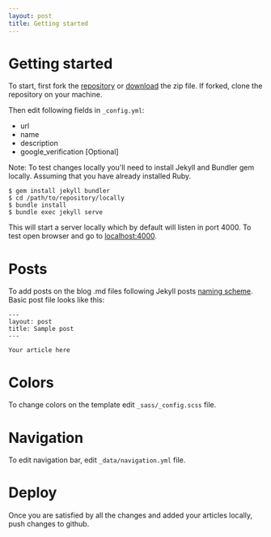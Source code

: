```yaml
---
layout: post
title: Getting started
---
```


# Getting started

To start, first fork the [repository](https://github.com/ankitrgadiya/proxima) or [download](https://github.com/ankitrgadiya/proxima/archive/master.zip) the zip file. If forked, clone the repository on your machine.

Then edit following fields in `_config.yml`:
* url
* name
* description
* google_verification [Optional]

Note: To test changes locally you'll need to install Jekyll and Bundler gem locally. Assuming that you have already installed Ruby.

```
$ gem install jekyll bundler
$ cd /path/to/repository/locally
$ bundle install
$ bundle exec jekyll serve
```
This will start a server locally which by default will listen in port 4000. To test open browser and go to [localhost:4000](localhost:4000).

# Posts

To add posts on the blog .md files following Jekyll posts [naming scheme](https://jekyllrb.com/docs/posts/#creating-post-files).
Basic post file looks like this:
```
---
layout: post
title: Sample post
---

Your article here
```

# Colors

To change colors on the template edit `_sass/_config.scss` file.

# Navigation

To edit navigation bar, edit `_data/navigation.yml` file.

# Deploy

Once you are satisfied by all the changes and added your articles locally, push changes to github.
